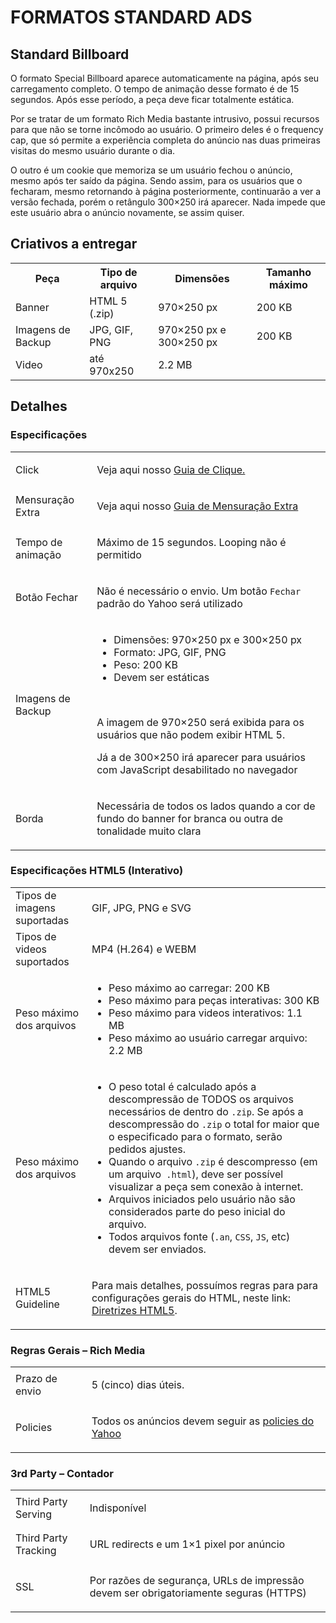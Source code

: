 <h1>FORMATOS STANDARD ADS</h1>
<h2>Standard Billboard</h2>
<p>O formato Special Billboard aparece automaticamente na página, após seu carregamento completo. O tempo de animação desse formato é de 15 segundos. Após esse período, a peça deve ficar totalmente estática.</p>
<p>Por se tratar de um formato Rich Media bastante intrusivo, possui recursos para que não se torne incômodo ao usuário. O primeiro deles é o frequency cap, que só permite a experiência completa do anúncio nas duas primeiras visitas do mesmo usuário durante o dia.</p>
<p>O outro é um cookie que memoriza se um usuário fechou o anúncio, mesmo após ter saído da página. Sendo assim, para os usuários que o fecharam, mesmo retornando à página posteriormente, continuarão a ver a versão fechada, porém o retângulo 300×250 irá aparecer. Nada impede que este usuário abra o anúncio novamente, se assim quiser.</p>
<h2>Criativos a entregar</h2>
<table>
	<tbody><tr><th>Peça</th><th>Tipo de arquivo</th><th>Dimensões</th><th>Tamanho máximo</th></tr>
	<tr><td>Banner</td><td>HTML 5 (.zip)</td><td class="dims">970×250 px</td><td class="max_size">200 KB</td></tr>
	<tr><td>Imagens de Backup</td><td>JPG, GIF, PNG</td><td class="dims">970×250 px e 300×250 px</td><td >200 KB</td></tr>
	<tr><td>Video</td><tdMP4 e WEBM</td><td class="dims">até 970x250</td><td class="max_size">2.2 MB</td></tr>
</tbody></table>
<h2>Detalhes</h2>
<h3>Especificações</h3>
<table >
	<tbody>
		<tr><td >Click</td> <td class="cke"><p>Veja aqui nosso <a href="https://br.adspecs.yahoo.com/pages/guia-clicktag/" target="_blank">Guia de Clique.</a></p></td></tr>
		<tr><td >Mensuração Extra</td> <td class="cke"><p>Veja aqui nosso <a href="/pages/mensuracao-extra/" target="_blank">Guia de Mensuração Extra</a></p></td></tr>
		<tr><td >Tempo de animação</td> <td class="cke"><p>Máximo de 15 segundos. Looping não é permitido</p></td></tr>
		<tr><td >Botão Fechar</td> <td class="cke"><p>Não é necessário o envio. Um botão <code>Fechar</code> padrão do Yahoo será utilizado</p></td></tr>
		<tr><td >Imagens de Backup</td> <td class="cke"><ul><li>Dimensões: 970×250 px e 300×250 px</li><li>Formato: JPG, GIF, PNG</li><li>Peso: 200 KB</li><li>Devem ser estáticas</li></ul><p>&nbsp;</p><p>A imagem de 970×250 será exibida para os usuários que não podem exibir HTML 5.</p><p>Já a de 300×250 irá aparecer para usuários com JavaScript desabilitado no navegador</p></td></tr>
		<tr><td >Borda</td> <td class="cke"><p>Necessária de todos os lados quando a cor de fundo do banner for branca ou outra de tonalidade muito clara</p></td></tr>
	</tbody>
</table>
<h3>Especificações HTML5 (Interativo)</h3>
<table>
	<tbody>
		<tr><td>Tipos de imagens suportadas</td> <td ><p>GIF, JPG, PNG e SVG</p></td></tr>
		<tr><td>Tipos de videos suportados</td> <td ><p>MP4 (H.264) e WEBM</p></td></tr>
		<tr><td>Peso máximo dos arquivos</td> <td ><ul><li>Peso máximo ao carregar: 200 KB</li><li>Peso máximo para peças interativas: 300 KB</li><li>Peso máximo para videos interativos: 1.1 MB</li><li>Peso máximo ao usuário carregar arquivo: 2.2 MB</li></ul></td></tr>
		<tr><td>Peso máximo dos arquivos</td> <td ><ul><li>O peso total é calculado após a descompressão de TODOS os arquivos necessários de dentro do <code>.zip</code>. Se após a descompressão do <code>.zip</code> o total for maior que o especificado para o formato, serão pedidos ajustes.</li><li>Quando o arquivo <code>.zip</code> é descompresso (em um arquivo<code> .html</code>), deve ser possível visualizar a peça sem conexão à internet.</li><li>Arquivos iniciados pelo usuário não são considerados parte do peso inicial do arquivo.</li><li>Todos arquivos fonte (<code>.an</code>, <code>CSS</code>, <code>JS</code>, etc) devem ser enviados.</li></ul></td></tr>
		<tr><td>HTML5 Guideline</td> <td ><p>Para mais detalhes, possuímos regras para para configurações gerais do HTML, neste link: <a href="https://br.adspecs.yahoo.com/pages/html5/">Diretrizes HTML5</a>.</p></td></tr>
	</tbody>
</table>
<h3>Regras Gerais – Rich Media</h3>
<table>
	<tbody>
	<tr><td>Prazo de envio</td> <td><p>5 (cinco) dias úteis.</p></td></tr>
	<tr><td>Policies</td> <td><p>Todos os anúncios devem seguir as <a href="https://br.adspecs.yahoo.com/pages/policies/" target="_blank">policies do Yahoo</a></p></td></tr>
	</tbody>
</table>
<h3>3rd Party – Contador</h3>
<table>
<tbody>
<tr><td>Third Party Serving</td> <td><p>Indisponível</p></td></tr>
<tr><td>Third Party Tracking</td> <td><p>URL redirects e um 1×1 pixel por anúncio</p></td></tr>
<tr><td>SSL</td> <td><p>Por razões de segurança, URLs de impressão devem ser obrigatoriamente seguras (HTTPS)</p></td></tr>
</tbody>
</table>
